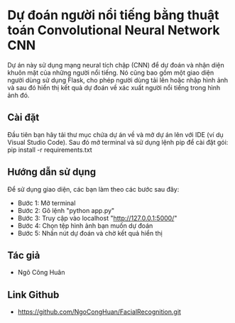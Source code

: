 # Dự đoán người nổi tiếng bằng thuật toán Convolutional Neural Network CNN
Dự án này sử dụng mạng neural tích chập (CNN) để dự đoán và nhận diện khuôn mặt của những người nổi tiếng. Nó cũng bao gồm một giao diện người dùng sử dụng Flask, cho phép người dùng tải lên hoặc nhập hình ảnh và sau đó hiển thị kết quả dự đoán về xác xuất người nổi tiếng trong hình ảnh đó.

## Cài đặt
Đầu tiên bạn hãy tải thư mục chứa dự án về và mở dự án lên với IDE (ví dụ Visual Studio Code). Sau đó mở terminal và sử dụng lệnh pip để cài đặt gói: 
pip install -r requirements.txt

## Hướng dẫn sử dụng
Để sử dụng giao diện, các bạn làm theo các bước sau đây:
- Bước 1: Mở terminal
- Bước 2: Gõ lệnh "python app.py"
- Bước 3: Truy cập vào localhost "http://127.0.0.1:5000/"
- Bước 4: Chọn tệp hình ảnh bạn muốn dự đoán
- Bước 5: Nhấn nút dự đoán và chờ kết quả hiển thị

## Tác giả
- Ngô Công Huân

## Link Github
- https://github.com/NgoCongHuan/FacialRecognition.git